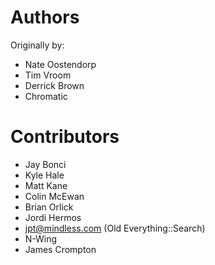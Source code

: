 # Authors

Originally by:
* Nate Oostendorp
* Tim Vroom
* Derrick Brown
* Chromatic

# Contributors

* Jay Bonci
* Kyle Hale
* Matt Kane
* Colin McEwan
* Brian Orlick
* Jordi Hermos
* jpt@mindless.com (Old Everything::Search)
* N-Wing
* James Crompton
